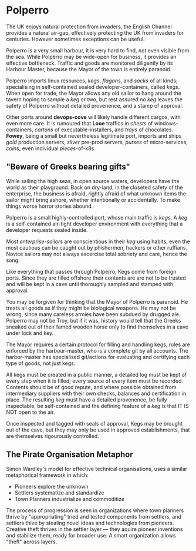 # Polperro

The UK enjoys natural protection from invaders, the English Channel provides a natural air-gap,
effectively protecting the UK from invaders for centuries.
However sometimes exceptions can be useful.

Polperro is a very small harbour, it is very hard to find, not even visible from the sea. 
While Polperro may be wide-open for business, it provides an effective bottleneck.
Traffic and goods are monitored diligently by its Harbour Master, because the
Mayor of the town is entirely paranoid. 

Polperro imports linux resources, *kegs*, *flagons*, and *sacks* of all kinds;
specialising in self-contained sealed developer-containers, called *kegs*. 
When open for trade, the Mayor allows any old sailor to hang around the
tavern hoping to sample a *keg* or two, but rest assured no *keg* leaves 
the safety of Polperro without detailed provenence,
and a stamp of approval.

Other ports around **devops-cove** will likely handle different cargos, with even more care. 
It is rumoured that **Looe** traffics in *chests* of windows-containers, *cartons* of
executable-installers, and *trays* of chocolates. **Fowey**, being a small but
nevertheless legitimate port, imports and ships *gold* production servers,
*silver* pre-prod servers, *purses* of micro-services, *coins*,
even individual *pieces*-of-k8s.

## "Beware of Greeks bearing gifts"

While sailing the high seas, in open source waters, developers have the world as their playground.
Back on dry-land, in the closeted safety of the enterprise, the business is afraid, rightly afraid of
what unknown items the sailor might bring ashore, whether intentionally or accidentally. 
To make things worse horror stories abound.

Polperro is a small highly-controlled port, whose main traffic is *kegs*. A *keg* is a self-contained
air-tight developer environment with everything that a developer requests sealed inside.

Most *enterprise-sailors* are conscientious in their *keg* using habits, even the most
cautious can be caught out by phishermen, hackers or other ruffians. Novice sailors
may not always excercise total sobriety and care, hence the song.

Like everything that passes through Polperro, Kegs come from foreign ports. Since they are filled offshore
their contents are are not to be trusted and will be kept in a cave until thoroughly sampled
and stamped with approval.

You may be forgiven for thinking that the Mayor of Polperro is paranoid. He treats all goods as if they might
be biological weapons. He may not be wrong, since many careless armies have been subdued by drugged ale.
Polperro may not be Troy, but if it was, history would tell that the Greeks sneaked out of their famed
wooden horse only to find themselves in a cave under lock and key.

The Mayor requires a certain protocol for filling and handling kegs, rules are enforced by the harbour-master,
who is a complete git by all accounts. The harbor-master has specialised git/actions for evaluating and
certifying each type of goods, not just kegs.

All kegs must be created in a public manner, a detailed log must be kept of every step when it is filled;
every source of every item must be recorded. Contents should be of good repute, and where possible 
obtained from intermediary suppliers with their own checks, balances and certification in place. 
The resulting *keg* must have a detailed provenence, be fully inspectable, be self-contained
and the defining feature of a *keg* is that IT IS NOT open to the air.

Once inspected and tagged with seals of approval, Kegs may be brought out of the cave, but they may only
be used in approved establishments, that are themselves rigourously controlled.

## The Pirate Organisation Metaphor

Simon Wardley's model for effective technical organisations, uses a similar metaphorical framework in which: 

- Pioneers explore the unknown
- Settlers systematize and standardize
- Town Planners industrialize and commoditize

The process of progression is seen in organizations where town planners thrive by "appropriating" tried and tested
components from settlers, and settlers thive by stealing novel ideas and technologies from pioneers. 
Creative theft thrives in the settler layer — they aquire pioneer inventions and stabilize them,
ready for broader use. A smart organization allows "theft" across layers.

